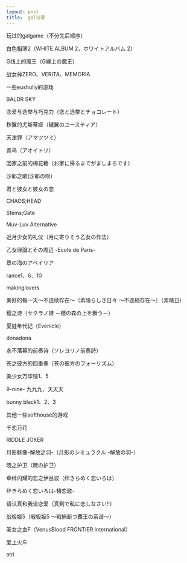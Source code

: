 ```yaml
---
layout: post
title:  gal记录
---
```



玩过的galgame（不分先后顺序）
 
白色相簿2（WHITE ALBUM 2，ホワイトアルバム 2） 

G线上的魔王（G線上の魔王）                     

战女神ZERO、VERITA、MEMORIA

一些eushully的游戏

BALDR SKY

恋爱与选举与巧克力（恋と选挙とチョコレート）

秽翼的尤斯蒂娅（穢翼のユースティア）

天津罪（アマツツミ）

青鸟（アオイトリ）

回家之前的棉花糖（お家に帰るまでがましまろです）

沙耶之歌(沙耶の呗)

君と彼女と彼女の恋

CHAOS;HEAD

Steins;Gate

Muv-Luv Alternative

近月少女的礼仪（月に寄りそう乙女の作法）

乙女理論とその周辺 -Ecole de Paris-

景の海のアペイリア

rance1、6、10

makinglovers

美好的每一天～不连续存在～（素晴らしき日々 ～不连続存在～）（素晴日)

樱之诗（サクラノ詩 －櫻の森の上を舞う－）

夏娃年代记（Evenicle）

donadona

永不落幕的前奏诗（ソレヨリノ前奏詩）

苍之彼方的四重奏（苍の彼方のフォーリズム）

美少女万华镜1、5

9-nine- 九九九、天天天

bunny black1、2、3

其他一些softhouse的游戏

	
千恋万花

RIDDLE JOKER

月影魅像-解放之羽-（月影のシミュラクル -解放の羽-）

晓之护卫（暁の护卫）

牵绊闪耀的恋之伊吕波（绊きらめく恋いろは）

绊きらめく恋いろは-椿恋歌-

请认真和我谈恋爱（真剣で私に恋しなさい!!）

战极姬5（戦极姫5 ～戦祸断つ覇王の系谱～）

圣女之血F（VenusBlood FRONTIER International）

爱上火车

atri
